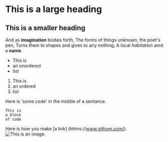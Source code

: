 # This is a large heading

## This is a smaller heading

And as **imagination** bodies forth,
The forms of things *unknown*, the poet's pen,
Turns them to shapes and gives to airy nothing,
A local *habitation* amd a **name**.

- This is
- an unordered
- list

1. This is
2. an ordered
3. list

Here is 'some code' in the middle of a sentance.

```
This is 
a block 
of code
```

Here is how you make [a link] (httms://www.githum.com/).
![This is an image.](https://github.com/yihui/xaringan/releases/download/v0.0.2/karl-moustache.jpg)


